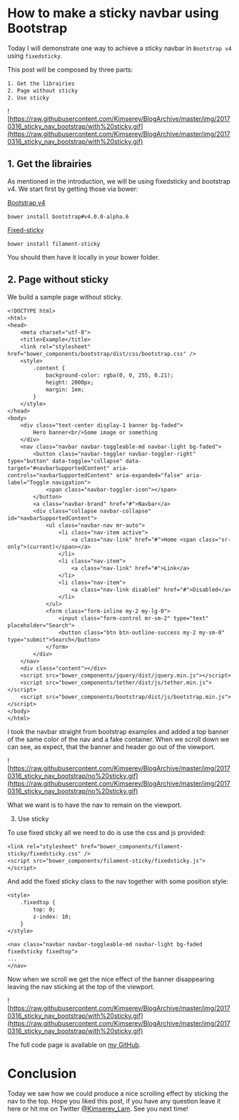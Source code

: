 # How to make a sticky navbar using Bootstrap

Today I will demonstrate one way to achieve a sticky navbar in `Bootstrap v4` using `fixedsticky`.

This post will be composed by three parts:

```
1. Get the librairies
2. Page without sticky
2. Use sticky
```

![https://raw.githubusercontent.com/Kimserey/BlogArchive/master/img/20170316_sticky_nav_bootstrap/with%20sticky.gif](https://raw.githubusercontent.com/Kimserey/BlogArchive/master/img/20170316_sticky_nav_bootstrap/with%20sticky.gif)

## 1. Get the librairies

As mentioned in the introduction, we will be using fixedsticky and bootstrap v4.
We start first by getting those via bower:

[Bootstrap v4](v4-alpha.getbootstrap.com/components/card/)
```
bower install bootstrap#v4.0.0-alpha.6
```

[Fixed-sticky](https://github.com/filamentgroup/fixed-sticky)
```
bower install filament-sticky
```

You should then have it locally in your bower folder.

## 2. Page without sticky

We build a sample page without sticky.

```
<!DOCTYPE html>
<html>
<head>
    <meta charset="utf-8">
    <title>Example</title>
    <link rel="stylesheet" href="bower_components/bootstrap/dist/css/bootstrap.css" />
    <style>
        .content {
            background-color: rgba(0, 0, 255, 0.21);
            height: 2000px;
            margin: 1em;
        }
    </style>
</head>
<body>
    <div class="text-center display-1 banner bg-faded">
        Hero banner<br/>Some image or something
    </div>
    <nav class="navbar navbar-toggleable-md navbar-light bg-faded">
        <button class="navbar-toggler navbar-toggler-right" type="button" data-toggle="collapse" data-target="#navbarSupportedContent" aria-controls="navbarSupportedContent" aria-expanded="false" aria-label="Toggle navigation">
            <span class="navbar-toggler-icon"></span>
        </button>
        <a class="navbar-brand" href="#">Navbar</a>
        <div class="collapse navbar-collapse" id="navbarSupportedContent">
            <ul class="navbar-nav mr-auto">
                <li class="nav-item active">
                    <a class="nav-link" href="#">Home <span class="sr-only">(current)</span></a>
                </li>
                <li class="nav-item">
                    <a class="nav-link" href="#">Link</a>
                </li>
                <li class="nav-item">
                    <a class="nav-link disabled" href="#">Disabled</a>
                </li>
            </ul>
            <form class="form-inline my-2 my-lg-0">
                <input class="form-control mr-sm-2" type="text" placeholder="Search">
                <button class="btn btn-outline-success my-2 my-sm-0" type="submit">Search</button>
            </form>
        </div>
    </nav>
    <div class="content"></div>
    <script src="bower_components/jquery/dist/jquery.min.js"></script>
    <script src="bower_components/tether/dist/js/tether.min.js"></script>
    <script src="bower_components/bootstrap/dist/js/bootstrap.min.js"></script>
</body>
</html>
```

I took the navbar straight from bootstrap examples and added a top banner of the same color of the nav and a fake container.
When we scroll down we can see, as expect, that the banner and header go out of the viewport.

![https://raw.githubusercontent.com/Kimserey/BlogArchive/master/img/20170316_sticky_nav_bootstrap/no%20sticky.gif](https://raw.githubusercontent.com/Kimserey/BlogArchive/master/img/20170316_sticky_nav_bootstrap/no%20sticky.gif)

What we want is to have the nav to remain on the viewport. 

3. Use sticky

To use fixed sticky all we need to do is use the css and js provided:

```
<link rel="stylesheet" href="bower_components/filament-sticky/fixedsticky.css" />
<script src="bower_components/filament-sticky/fixedsticky.js"></script>
```

And add the fixed sticky class to the nav together with some position style:

```
<style>
    .fixedtop {
        top: 0;
        z-index: 10;
    }
</style>
```

```
<nav class="navbar navbar-toggleable-md navbar-light bg-faded fixedsticky fixedtop">
...
</nav>
```

Now when we scroll we get the nice effect of the banner disappearing leaving the nav sticking at the top of the viewport.

![https://raw.githubusercontent.com/Kimserey/BlogArchive/master/img/20170316_sticky_nav_bootstrap/with%20sticky.gif](https://raw.githubusercontent.com/Kimserey/BlogArchive/master/img/20170316_sticky_nav_bootstrap/with%20sticky.gif)

The full code page is available on [my GitHub](https://gist.github.com/Kimserey/844f7634fc0f36b5e464c4d3321a4c87).

# Conclusion

Today we saw how we could produce a nice scrolling effect by sticking the nav to the top.
Hope you liked this post, if you have any question leave it here or hit me on Twitter [@Kimserey_Lam](https://twitter.com/Kimserey_Lam). See you next time!
